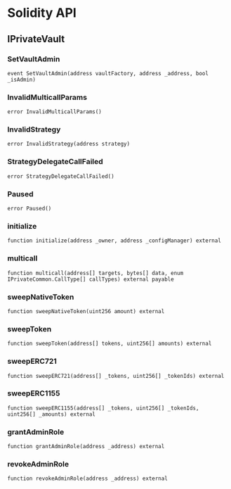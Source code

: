# Solidity API

## IPrivateVault

### SetVaultAdmin

```solidity
event SetVaultAdmin(address vaultFactory, address _address, bool _isAdmin)
```

### InvalidMulticallParams

```solidity
error InvalidMulticallParams()
```

### InvalidStrategy

```solidity
error InvalidStrategy(address strategy)
```

### StrategyDelegateCallFailed

```solidity
error StrategyDelegateCallFailed()
```

### Paused

```solidity
error Paused()
```

### initialize

```solidity
function initialize(address _owner, address _configManager) external
```

### multicall

```solidity
function multicall(address[] targets, bytes[] data, enum IPrivateCommon.CallType[] callTypes) external payable
```

### sweepNativeToken

```solidity
function sweepNativeToken(uint256 amount) external
```

### sweepToken

```solidity
function sweepToken(address[] tokens, uint256[] amounts) external
```

### sweepERC721

```solidity
function sweepERC721(address[] _tokens, uint256[] _tokenIds) external
```

### sweepERC1155

```solidity
function sweepERC1155(address[] _tokens, uint256[] _tokenIds, uint256[] _amounts) external
```

### grantAdminRole

```solidity
function grantAdminRole(address _address) external
```

### revokeAdminRole

```solidity
function revokeAdminRole(address _address) external
```

